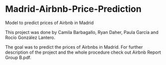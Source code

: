 # Madrid-Airbnb-Price-Prediction
Model to predict prices of Airbnb in Madrid

This project was done by Camila Barbagallo, Ryan Daher, Paula García and Rocío González Lantero. 

The goal was to predict the prices of Airbnbs in Madrid. For further description of the project and the whole procedure check out Airbnb Report Group B.pdf.
